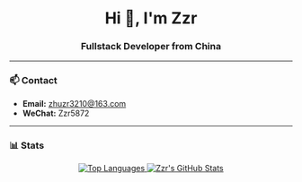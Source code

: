 <h1 align="center">Hi 👋, I'm Zzr</h1>
<h3 align="center">Fullstack Developer from China</h3>

---

### 📫 Contact

- **Email:** [zhuzr3210@163.com](mailto:zhuzr3210@163.com)
- **WeChat:** Zzr5872

---

### 📊 Stats

<p align="center">
  <a href="https://github.com/zzr-rr">
    <img src="https://github-readme-stats--beryl.vercel.app/api/top-langs/?username=zzr-rr&layout=compact&hide_border=true" alt="Top Languages" />
  </a>
  <a href="https://github.com/zzr-rr">
    <img src="https://github-readme-stats--beryl.vercel.app/api?username=zzr-rr&show_icons=true&hide_border=true" alt="Zzr's GitHub Stats" />
  </a>
</p>
